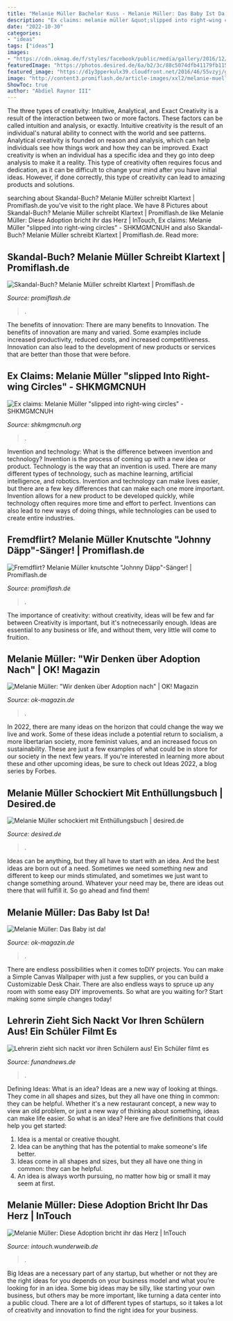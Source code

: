 ```yaml
---
title: "Melanie Müller Bachelor Kuss - Melanie Müller: Das Baby Ist Da!"
description: "Ex claims: melanie müller &quot;slipped into right-wing circles&quot;"
date: "2022-10-30"
categories:
- "ideas"
tags: ["ideas"]
images:
- "https://cdn.okmag.de/f/styles/facebook/public/media/gallery/2016/12/20/melanie-mueller-mike-bluemer.jpg"
featuredImage: "https://photos.desired.de/6a/b2/3c/88c5074dfb41179fb115ce257c_cmUgNjM0IDg4MAM2Mjg1NGIxZjFlNw==_melanie-muller-hat-eine-biografie-veroffentlicht.jpg"
featured_image: "https://d1y3pperkulx39.cloudfront.net/2016/46/55vzyj/g3u3vs.8f5dnc.fb.ms.jpg"
image: "http://content3.promiflash.de/article-images/xxl2/melanie-mueller-macht-kuss-mund.jpg"
ShowToc: true
author: "Abdiel Raynor III"
---
```



The three types of creativity: Intuitive, Analytical, and Exact
Creativity is a result of the interaction between two or more factors. These factors can be called intuition and analysis, or exactly. Intuitive creativity is the result of an individual's natural ability to connect with the world and see patterns. Analytical creativity is founded on reason and analysis, which can help individuals see how things work and how they can be improved. 
Exact creativity is when an individual has a specific idea and they go into deep analysis to make it a reality. This type of creativity often requires focus and dedication, as it can be difficult to change your mind after you have initial ideas. However, if done correctly, this type of creativity can lead to amazing products and solutions.

	

		
searching about Skandal-Buch? Melanie Müller schreibt Klartext | Promiflash.de you've visit to the right place. We have 8 Pictures about Skandal-Buch? Melanie Müller schreibt Klartext | Promiflash.de like Melanie Müller: Diese Adoption bricht ihr das Herz | InTouch, Ex claims: Melanie Müller &quot;slipped into right-wing circles&quot; - SHKMGMCNUH and also Skandal-Buch? Melanie Müller schreibt Klartext | Promiflash.de. Read more:
		
    
## Skandal-Buch? Melanie Müller Schreibt Klartext | Promiflash.de

<img loading=lazy src="http://content3.promiflash.de/article-images/xxl2/melanie-mueller-macht-kuss-mund.jpg" onerror="this.onerror=null;this.src='https://tse1.mm.bing.net/th?id=OIP.fiRvoKKPMKMSkTNG1yTXUwHaC8&amp;pid=15.1';" alt="Skandal-Buch? Melanie Müller schreibt Klartext | Promiflash.de">

_Source: promiflash.de_

>. 

	

The benefits of innovation: There are many benefits to Innovation.
The benefits of innovation are many and varied. Some examples include increased productivity, reduced costs, and increased competitiveness. Innovation can also lead to the development of new products or services that are better than those that were before.

    
## Ex Claims: Melanie Müller &quot;slipped Into Right-wing Circles&quot; - SHKMGMCNUH

<img loading=lazy src="https://i0.wp.com/www.shkmgmcnuh.org/wp-content/uploads/2022/09/Ex-claims-Melanie-Muller-quotslipped-into-right-wing-circlesquot.jpg?w=854&amp;ssl=1" onerror="this.onerror=null;this.src='https://tse4.mm.bing.net/th?id=OIP.L26qOMb2tR_LYZ8XBrP0CgHaEK&amp;pid=15.1';" alt="Ex claims: Melanie Müller &quot;slipped into right-wing circles&quot; - SHKMGMCNUH">

_Source: shkmgmcnuh.org_

>. 

	

Invention and technology: What is the difference between invention and technology?
Invention is the process of coming up with a new idea or product. Technology is the way that an invention is used. There are many different types of technology, such as machine learning, artificial intelligence, and robotics. Invention and technology can make lives easier, but there are a few key differences that can make each one more important. 
Invention allows for a new product to be developed quickly, while technology often requires more time and effort to perfect. Inventions can also lead to new ways of doing things, while technologies can be used to create entire industries.

    
## Fremdflirt? Melanie Müller Knutschte &quot;Johnny Däpp&quot;-Sänger! | Promiflash.de

<img loading=lazy src="https://content2.promiflash.de/article-images/video_1080/melanie-mueller-und-lorenz-bueffel-ballermann-stars.jpg" onerror="this.onerror=null;this.src='https://tse4.mm.bing.net/th?id=OIP.DhhvcCuBW4DLv1-iX-60bQHaEK&amp;pid=15.1';" alt="Fremdflirt? Melanie Müller knutschte &quot;Johnny Däpp&quot;-Sänger! | Promiflash.de">

_Source: promiflash.de_

>. 

	

The importance of creativity: without creativity, ideas will be few and far between
Creativity is important, but it's notnecessarily enough. Ideas are essential to any business or life, and without them, very little will come to fruition.

    
## Melanie Müller: &quot;Wir Denken über Adoption Nach&quot; | OK! Magazin

<img loading=lazy src="https://cdn.okmag.de/f/styles/facebook/public/media/gallery/2016/12/20/melanie-mueller-mike-bluemer.jpg" onerror="this.onerror=null;this.src='https://tse3.mm.bing.net/th?id=OIP.OUVA4B-hvFYHcIxk1IuaKgHaEK&amp;pid=15.1';" alt="Melanie Müller: &quot;Wir denken über Adoption nach&quot; | OK! Magazin">

_Source: ok-magazin.de_

>. 

	

In 2022, there are many ideas on the horizon that could change the way we live and work. Some of these ideas include a potential return to socialism, a more libertarian society, more feminist values, and an increased focus on sustainability. These are just a few examples of what could be in store for our society in the next few years. If you're interested in learning more about these and other upcoming ideas, be sure to check out Ideas 2022, a blog series by Forbes.

    
## Melanie Müller Schockiert Mit Enthüllungsbuch | Desired.de

<img loading=lazy src="https://photos.desired.de/6a/b2/3c/88c5074dfb41179fb115ce257c_cmUgNjM0IDg4MAM2Mjg1NGIxZjFlNw==_melanie-muller-hat-eine-biografie-veroffentlicht.jpg" onerror="this.onerror=null;this.src='https://tse1.mm.bing.net/th?id=OIP.ePNF0TsCJGJgb8JDjCw4TwHaKR&amp;pid=15.1';" alt="Melanie Müller schockiert mit Enthüllungsbuch | desired.de">

_Source: desired.de_

>. 

	

Ideas can be anything, but they all have to start with an idea. And the best ideas are born out of a need. Sometimes we need something new and different to keep our minds stimulated, and sometimes we just want to change something around. Whatever your need may be, there are ideas out there that will fulfill it. So go ahead and find them!

    
## Melanie Müller: Das Baby Ist Da!

<img loading=lazy src="https://cdn.okmag.de/f/styles/facebook/public/media/gallery/2017/09/20/melanie-mueller.png" onerror="this.onerror=null;this.src='https://tse2.mm.bing.net/th?id=OIP.CFf-WgCfwAI7WbYwF7Qb6gHaEK&amp;pid=15.1';" alt="Melanie Müller: Das Baby ist da!">

_Source: ok-magazin.de_

>. 

	

There are endless possibilities when it comes toDIY projects. You can make a Simple Canvas Wallpaper with just a few supplies, or you can build a Customizable Desk Chair. There are also endless ways to spruce up any room with some easy DIY improvements. So what are you waiting for? Start making some simple changes today!

    
## Lehrerin Zieht Sich Nackt Vor Ihren Schülern Aus! Ein Schüler Filmt Es

<img loading=lazy src="https://d1y3pperkulx39.cloudfront.net/2016/46/55vzyj/g3u3vs.8f5dnc.fb.ms.jpg" onerror="this.onerror=null;this.src='https://tse3.mm.bing.net/th?id=OIP.vNpZZoem-My7zeKXwQToLgAAAA&amp;pid=15.1';" alt="Lehrerin zieht sich nackt vor ihren Schülern aus! Ein Schüler filmt es">

_Source: funandnews.de_

>. 

	

Defining Ideas: What is an idea?
Ideas are a new way of looking at things. They come in all shapes and sizes, but they all have one thing in common: they can be helpful. Whether it's a new restaurant concept, a new way to view an old problem, or just a new way of thinking about something, ideas can make life easier. So what is an idea? Here are five definitions that could help you get started: 
1) Idea is a mental or creative thought.
2) Idea can be anything that has the potential to make someone's life better.
3) Ideas come in all shapes and sizes, but they all have one thing in common: they can be helpful.
4) An idea is always worth pursuing, no matter how big or small it may seem at first.

    
## Melanie Müller: Diese Adoption Bricht Ihr Das Herz | InTouch

<img loading=lazy src="https://images.intouch.wunderweib.de/melanie-mueller-madonna,id=a3a6237d,b=intouch,w=1600,ca=0.00,0.00,100.00,100.00,rm=sk.jpeg" onerror="this.onerror=null;this.src='https://tse4.mm.bing.net/th?id=OIP.Wav5gRsRprfkx6rN5OLk2AHaHa&amp;pid=15.1';" alt="Melanie Müller: Diese Adoption bricht ihr das Herz | InTouch">

_Source: intouch.wunderweib.de_

>. 

	

Big Ideas are a necessary part of any startup, but whether or not they are the right ideas for you depends on your business model and what you’re looking for in an idea. Some big ideas may be silly, like starting your own business, but others may be more important, like turning a data center into a public cloud. There are a lot of different types of startups, so it takes a lot of creativity and innovation to find the right idea for your business.

